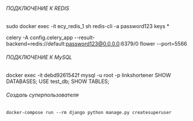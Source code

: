 ###### ПОДКЛЮЧЕНИЕ К REDIS
sudo docker exec -it ecy_redis_1 sh
redis-cli -a password123
keys *

celery -A config.celery_app --result-backend=redis://default:password123@0.0.0.0:6379/0 flower --port=5566

###### ПОДКЛЮЧЕНИЕ К MySQL
docker exec -it debd9261542f mysql -u root -p linkshortener
SHOW DATABASES;
USE test_db;
SHOW TABLES;

###### Создаль суперпользователя
    docker-compose run --rm django python manage.py createsuperuser
